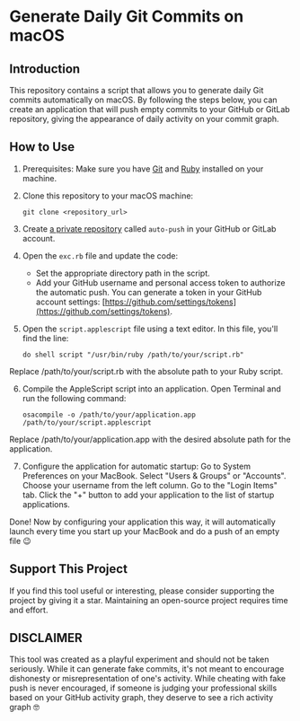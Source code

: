# Generate Daily Git Commits on macOS

## Introduction

This repository contains a script that allows you to generate daily Git commits automatically on macOS. By following the steps below, you can create an application that will push empty commits to your GitHub or GitLab repository, giving the appearance of daily activity on your commit graph.

## How to Use

1. Prerequisites: Make sure you have [Git](https://git-scm.com/book/en/v2/Getting-Started-Installing-Git) and [Ruby](https://www.ruby-lang.org/en/documentation/installation/) installed on your machine.

2. Clone this repository to your macOS machine:
   ```shell
   git clone <repository_url>
   ```

3. Create [a private repository](https://github.com/new) called `auto-push` in your GitHub or GitLab account.

4. Open the `exc.rb` file and update the code:
   - Set the appropriate directory path in the script.
   - Add your GitHub username and personal access token to authorize the automatic push. You can generate a token in your GitHub account settings: [https://github.com/settings/tokens](https://github.com/settings/tokens).

5. Open the `script.applescript` file using a text editor. In this file, you'll find the line:
   ```shell script
   do shell script "/usr/bin/ruby /path/to/your/script.rb"
    ```
  Replace /path/to/your/script.rb with the absolute path to your Ruby script.


6. Compile the AppleScript script into an application. Open Terminal and run the following command:
    ```shell script
    osacompile -o /path/to/your/application.app /path/to/your/script.applescript
    ```
  Replace /path/to/your/application.app with the desired absolute path for the application.

7. Configure the application for automatic startup:
  Go to System Preferences on your MacBook.
  Select "Users & Groups" or "Accounts".
  Choose your username from the left column.
  Go to the "Login Items" tab.
  Click the "+" button to add your application to the list of startup applications.



Done! Now by configuring your application this way, it will automatically launch every time you start up your MacBook and do a push of an empty file 😉

## Support This Project

If you find this tool useful or interesting, please consider supporting the project by giving it a star. Maintaining an open-source project requires time and effort.

## DISCLAIMER

This tool was created as a playful experiment and should not be taken seriously. While it can generate fake commits, it's not meant to encourage dishonesty or misrepresentation of one's activity. While cheating with fake push is never encouraged, if someone is judging your professional skills based on your GitHub activity graph, they deserve to see a rich activity graph 🤓
